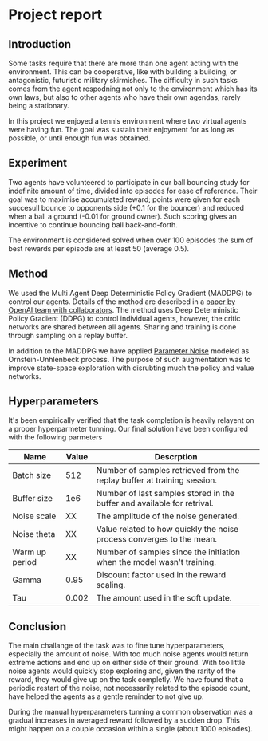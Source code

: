 # Project report

## Introduction

Some tasks require that there are more than one agent acting with the environment. This can be cooperative, like with building a building, or antagonistic, futuristic military skirmishes.
The difficulty in such tasks comes from the agent respodning not only to the environment which has its own laws, but also to other agents who have their own agendas, rarely being a stationary.

In this project we enjoyed a tennis environment where two virtual agents were having fun. The goal was sustain their enjoyment for as long as possible, or until enough fun was obtained.

## Experiment

Two agents have volunteered to participate in our ball bouncing study for indefinite amount of time, divided into episodes for ease of reference.
Their goal was to maximise accumulated reward; points were given for each succesull bounce to opponents side (+0.1 for the bouncer) and reduced when a ball a ground (-0.01 for ground owner).
Such scoring gives an incentive to continue bouncing ball back-and-forth.

The environment is considered solved when over 100 episodes the sum of best rewards per episode are at least 50 (average 0.5).

## Method

We used the Multi Agent Deep Deterministic Policy Gradient (MADDPG) to control our agents. Details of the method are described in a [paper by OpenAI team with collaborators](https://papers.nips.cc/paper/7217-multi-agent-actor-critic-for-mixed-cooperative-competitive-environments.pdf). The method uses Deep Deterministic Policy Gradient (DDPG) to control individual agents, however, the critic networks are shared between all agents. Sharing and training is done through sampling on a replay buffer.

In addition to the MADDPG we have applied [Parameter Noise](https://openai.com/blog/better-exploration-with-parameter-noise/) modeled as Ornstein-Unhlenbeck process. The purpose of such augmentation was to improve state-space exploration with disrubting much the policy and value networks.

## Hyperparameters

It's been empirically verified that the task completion is heavily relayent on a proper hyperparmeter tunning. Our final solution have been configured with the following parmeters

| Name | Value | Descrption |
|-------|--------|-------------|
|Batch size | 512 | Number of samples retrieved from the replay buffer at training session.
|Buffer size| 1e6 | Number of last samples stored in the buffer and available for retrival.
|Noise scale|  XX | The amplitude of the noise generated.
|Noise theta|  XX | Value related to how quickly the noise process converges to the mean.
|Warm up period| XX | Number of samples since the initiation when the model wasn't training.
|Gamma | 0.95 | Discount factor used in the reward scaling.
|Tau  | 0.002 | The amount used in the soft update.


## Conclusion

The main challange of the task was to fine tune hyperparameters, especially the amount of noise. With too much noise agents would return extreme actions and end up on either side of their ground. With too little noise agents would quickly stop exploring and, given the rarity of the reward, they would give up on the task completly. We have found that a periodic restart of the noise, not necessarily related to the episode count, have helped the agents as a gentle reminder to not give up.

During the manual hyperparameters tunning a common observation was a gradual increases in averaged reward followed by a sudden drop. This might happen on a couple occasion within a single (about 1000 episodes). 
